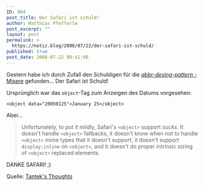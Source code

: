```yaml
---
ID: 964
post_title: Der Safari ist schuld!
author: Matthias Pfefferle
post_excerpt: ""
layout: post
permalink: >
  https://notiz.blog/2008/07/22/der-safari-ist-schuld/
published: true
post_date: 2008-07-22 08:41:08
---
```

Gestern habe ich durch Zufall den Schuldigen für die <a href="https://notiz.blog/2008/06/24/bbc-und-das-alte-haccessibility-problemchen/"><em>abbr-desing-pattern</em> - Misere</a> gefunden... Der Safari ist Schuld!

Ursprünglich war das <code>object</code>-Tag zum Anzeigen des Datums vorgesehen:

<pre><code>&lt;object data="20050125"&gt;January 25&lt;/object&gt;</code></pre>

Aber...

<blockquote cite="http://tantek.com/log/2005/01.html#d26t0100">Unfortunately, to put it mildly, Safari's <code>&lt;object&gt;</code> support  <em>sucks</em>.  It doesn't handle <code>&lt;object&gt;</code> fallbacks, it doesn't know when not to handle <code>&lt;object&gt;</code> mime types that it doesn't support, it doesn't support <code>display:inline</code> on <code>&lt;object&gt;</code>, and it doesn't do proper intrinsic sizing of <code>&lt;object&gt;</code> replaced elements.</blockquote>

DANKE SAFARI! ;)

Quelle: <a href="http://tantek.com/log/2005/01.html#d26t0100">Tantek's Thoughts</a>